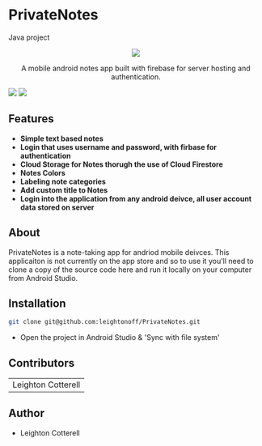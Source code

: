 # PrivateNotes
Java project

<p align="center">
 <img src="https://img.shields.io/badge/License-MIT-blue.svg">
 </p>
   

<p align="center">A mobile android notes app built with firebase for server hosting and authentication.</p>
<div>
 <img src="https://github.com/leightonoff/PrivateNotes/blob/master/rsz_1mainscreen.jpg">
 <img src="https://github.com/leightonoff/PrivateNotes/blob/master/rsz_login_screen.jpg">
</div>

## Features

- **Simple text based notes**
- **Login that uses username and password, with firbase for authentication**
- **Cloud Storage for Notes thorugh the use of Cloud Firestore**
- **Notes Colors**
- **Labeling note categories**
- **Add custom title to Notes**
- **Login into the application from any android deivce, all user account data stored on server**


## About

PrivateNotes is a note-taking app for andriod mobile deivces. This applicaiton is not currently on the app store and so to use it you'll need to clone a copy of the source code here and run it locally on your computer from Android Studio.


## Installation

```bash
git clone git@github.com:leightonoff/PrivateNotes.git
```
- Open the project in Android Studio & 'Sync with file system'





## Contributors

<table>
  <tr>
    <td>Leighton Cotterell</td>
  </tr>
  
</table>



## Author

- Leighton Cotterell
